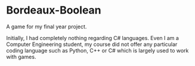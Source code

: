 # Bordeaux-Boolean
A game for my final year project.

Initially, I had completely nothing regarding C# languages. Even I am a Computer Engineering student, my course did not offer any particular coding language such as Python, C++ or C# which is largely used to work with games.
